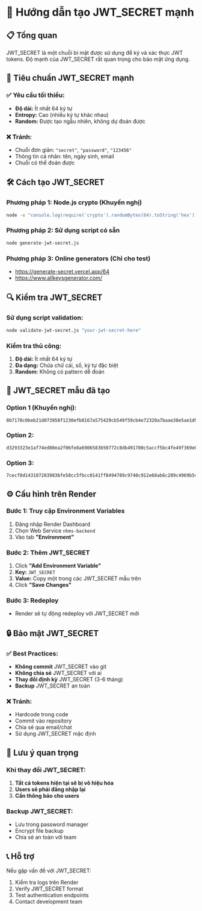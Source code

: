 # 🔐 Hướng dẫn tạo JWT_SECRET mạnh

## 📋 Tổng quan
JWT_SECRET là một chuỗi bí mật được sử dụng để ký và xác thực JWT tokens. Độ mạnh của JWT_SECRET rất quan trọng cho bảo mật ứng dụng.

## 🎯 Tiêu chuẩn JWT_SECRET mạnh

### ✅ Yêu cầu tối thiểu:
- **Độ dài:** Ít nhất 64 ký tự
- **Entropy:** Cao (nhiều ký tự khác nhau)
- **Random:** Được tạo ngẫu nhiên, không dự đoán được

### ❌ Tránh:
- Chuỗi đơn giản: `"secret"`, `"password"`, `"123456"`
- Thông tin cá nhân: tên, ngày sinh, email
- Chuỗi có thể đoán được

## 🛠️ Cách tạo JWT_SECRET

### Phương pháp 1: Node.js crypto (Khuyến nghị)
```bash
node -e "console.log(require('crypto').randomBytes(64).toString('hex'))"
```

### Phương pháp 2: Sử dụng script có sẵn
```bash
node generate-jwt-secret.js
```

### Phương pháp 3: Online generators (Chỉ cho test)
- https://generate-secret.vercel.app/64
- https://www.allkeysgenerator.com/

## 🔍 Kiểm tra JWT_SECRET

### Sử dụng script validation:
```bash
node validate-jwt-secret.js "your-jwt-secret-here"
```

### Kiểm tra thủ công:
1. **Độ dài:** Ít nhất 64 ký tự
2. **Đa dạng:** Chứa chữ cái, số, ký tự đặc biệt
3. **Random:** Không có pattern dễ đoán

## 📝 JWT_SECRET mẫu đã tạo

### Option 1 (Khuyến nghị):
```
8b7178c0beb21d073958f1230efb8167a575429cb549f59cb4e72320a7baae38e5ae1d9a93e7cf06c37867316ef8fa681292129d7af9d9171498d898453991f7
```

### Option 2:
```
d3293323e1af74ed80ea2f06fe8a6906583b50772c8db491700c5accf5bc4fe49f369e08e140c3e284f9b762285a2e7b86a27f9d7481c365fd765ca2a11fcc54
```

### Option 3:
```
7cecf8d1431072039836fe58cc5fbcc0141ff8494789c9740c912e68ab6c209c4969b54099716af4d0582aad180b63f6d4236d6d21f1b087f9385105c9b87861
```

## ⚙️ Cấu hình trên Render

### Bước 1: Truy cập Environment Variables
1. Đăng nhập Render Dashboard
2. Chọn Web Service `nhms-backend`
3. Vào tab **"Environment"**

### Bước 2: Thêm JWT_SECRET
1. Click **"Add Environment Variable"**
2. **Key:** `JWT_SECRET`
3. **Value:** Copy một trong các JWT_SECRET mẫu trên
4. Click **"Save Changes"**

### Bước 3: Redeploy
- Render sẽ tự động redeploy với JWT_SECRET mới

## 🔒 Bảo mật JWT_SECRET

### ✅ Best Practices:
- **Không commit** JWT_SECRET vào git
- **Không chia sẻ** JWT_SECRET với ai
- **Thay đổi định kỳ** JWT_SECRET (3-6 tháng)
- **Backup** JWT_SECRET an toàn

### ❌ Tránh:
- Hardcode trong code
- Commit vào repository
- Chia sẻ qua email/chat
- Sử dụng JWT_SECRET mặc định

## 🚨 Lưu ý quan trọng

### Khi thay đổi JWT_SECRET:
1. **Tất cả tokens hiện tại sẽ bị vô hiệu hóa**
2. **Users sẽ phải đăng nhập lại**
3. **Cần thông báo cho users**

### Backup JWT_SECRET:
- Lưu trong password manager
- Encrypt file backup
- Chia sẻ an toàn với team

## 📞 Hỗ trợ

Nếu gặp vấn đề với JWT_SECRET:
1. Kiểm tra logs trên Render
2. Verify JWT_SECRET format
3. Test authentication endpoints
4. Contact development team
